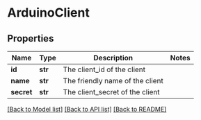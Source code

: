 # ArduinoClient

## Properties
Name | Type | Description | Notes
------------ | ------------- | ------------- | -------------
**id** | **str** | The client_id of the client | 
**name** | **str** | The friendly name of the client | 
**secret** | **str** | The client_secret of the client | 

[[Back to Model list]](../README.md#documentation-for-models) [[Back to API list]](../README.md#documentation-for-api-endpoints) [[Back to README]](../README.md)



